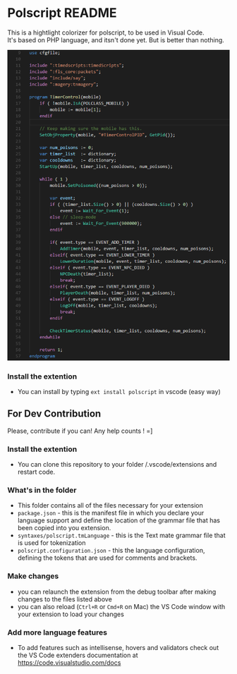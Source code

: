# Polscript README
This is a hightlight colorizer for polscript, to be used in Visual Code.<br> 
It's based on PHP language, and itsn't done yet. But is better than nothing.

![highlight example](https://github.com/vitorfdl/polscript-vscode/raw/master/example.png)

### Install the extention
* You can install by typing `ext install polscript` in vscode (easy way)

## For Dev Contribution
Please, contribute if you can! Any help counts ! =] 

### Install the extention
* You can clone this repository to your folder <user home>/.vscode/extensions and restart code.

### What's in the folder
* This folder contains all of the files necessary for your extension
* `package.json` - this is the manifest file in which you declare your language support and define
the location of the grammar file that has been copied into you extension.
* `syntaxes/polscript.tmLanguage` - this is the Text mate grammar file that is used for tokenization
* `polscript.configuration.json` - this the language configuration, defining the tokens that are used for
comments and brackets.

### Make changes
* you can relaunch the extension from the debug toolbar after making changes to the files listed above
* you can also reload (`Ctrl+R` or `Cmd+R` on Mac) the VS Code window with your extension to load your changes

### Add more language features
* To add features such as intellisense, hovers and validators check out the VS Code extenders documentation at
https://code.visualstudio.com/docs